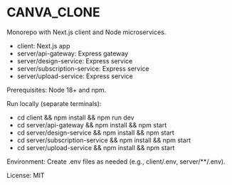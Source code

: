 # CANVA_CLONE

Monorepo with Next.js client and Node microservices.

- client: Next.js app
- server/api-gateway: Express gateway
- server/design-service: Express service
- server/subscription-service: Express service
- server/upload-service: Express service

Prerequisites: Node 18+ and npm.

Run locally (separate terminals):
- cd client && npm install && npm run dev
- cd server/api-gateway && npm install && npm start
- cd server/design-service && npm install && npm start
- cd server/subscription-service && npm install && npm start
- cd server/upload-service && npm install && npm start

Environment: Create .env files as needed (e.g., client/.env, server/**/.env).

License: MIT
